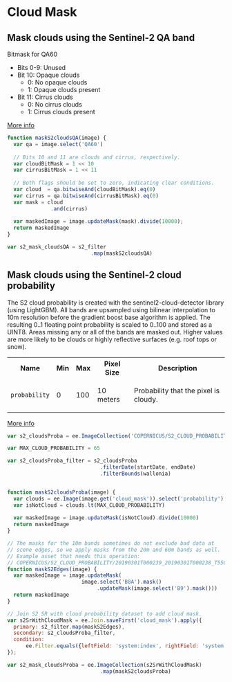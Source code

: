 # Cloud Mask


## Mask clouds using the Sentinel-2 QA band


<section class="expandable">
<p class="showalways">Bitmask for QA60</p>
<ul>
<li> Bits 0-9: Unused
<ul>
</ul>
</li>
<li> Bit 10: Opaque clouds
<ul>
<li>0: No opaque clouds</li>
<li>1: Opaque clouds present</li>
</ul>
</li>
<li> Bit 11: Cirrus clouds
<ul>
<li>0: No cirrus clouds</li>
<li>1: Cirrus clouds present</li>
</ul>
</li>
</ul>
</section>

[More info](https://developers.google.com/earth-engine/datasets/catalog/COPERNICUS_S2_SR_HARMONIZED#bands)


```js
function maskS2cloudsQA(image) {
  var qa = image.select('QA60')
  
  // Bits 10 and 11 are clouds and cirrus, respectively.
  var cloudBitMask = 1 << 10
  var cirrusBitMask = 1 << 11
  
  // Both flags should be set to zero, indicating clear conditions.
  var cloud  = qa.bitwiseAnd(cloudBitMask).eq(0)
  var cirrus = qa.bitwiseAnd(cirrusBitMask).eq(0)
  var mask = cloud
              .and(cirrus)
  
  var maskedImage = image.updateMask(mask).divide(10000);
  return maskedImage
}
```

```js
var s2_mask_cloudsQA = s2_filter
                           .map(maskS2cloudsQA)
```

## Mask clouds using the Sentinel-2 cloud probability

The S2 cloud probability is created with the sentinel2-cloud-detector library (using LightGBM). All bands are upsampled using bilinear interpolation to 10m resolution before the gradient boost base algorithm is applied. The resulting 0..1 floating point probability is scaled to 0..100 and stored as a UINT8. Areas missing any or all of the bands are masked out. Higher values are more likely to be clouds or highly reflective surfaces (e.g. roof tops or snow).

<section>
<table class="eecat">
<tr>
<th scope="col">Name</th>
<th scope="col">Min</th>
<th scope="col">Max</th>
<th scope="col">Pixel Size</th>
<th scope="col">Description</th>
</tr>
<tr>
<td><code translate="no" dir="ltr">probability</code></td>
<td> 0 </td>
<td> 100 </td>
<td> 10 meters </td>
<td><p>Probability that the pixel is cloudy.</p></td>
</tr>
</table>
</section>

[More info](https://developers.google.com/earth-engine/datasets/catalog/COPERNICUS_S2_CLOUD_PROBABILITY#description)

```js
var s2_cloudsProba = ee.ImageCollection('COPERNICUS/S2_CLOUD_PROBABILITY')

var MAX_CLOUD_PROBABILITY = 65

var s2_cloudsProba_filter = s2_cloudsProba
                              .filterDate(startDate, endDate)
                              .filterBounds(wallonia)
```

```js

function maskS2cloudsProba(image) {
  var clouds = ee.Image(image.get('cloud_mask')).select('probability')
  var isNotCloud = clouds.lt(MAX_CLOUD_PROBABILITY)
  
  var maskedImage = image.updateMask(isNotCloud).divide(10000)
  return maskedImage
}
```

```js
// The masks for the 10m bands sometimes do not exclude bad data at
// scene edges, so we apply masks from the 20m and 60m bands as well.
// Example asset that needs this operation:
// COPERNICUS/S2_CLOUD_PROBABILITY/20190301T000239_20190301T000238_T55GDP
function maskS2Edges(image) {
  var maskedImage = image.updateMask(
                        image.select('B8A').mask()
                             .updateMask(image.select('B9').mask()))
  return maskedImage
}
```

```js
// Join S2 SR with cloud probability dataset to add cloud mask.
var s2SrWithCloudMask = ee.Join.saveFirst('cloud_mask').apply({
  primary: s2_filter.map(maskS2Edges),
  secondary: s2_cloudsProba_filter,
  condition:
      ee.Filter.equals({leftField: 'system:index', rightField: 'system:index'})
});

var s2_mask_cloudsProba = ee.ImageCollection(s2SrWithCloudMask)
                              .map(maskS2cloudsProba)
```